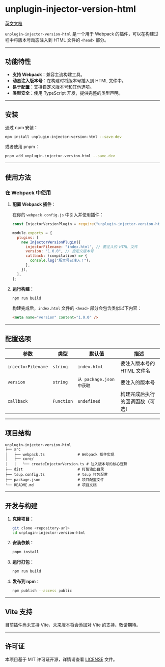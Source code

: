 # unplugin-injector-version-html

[英文文档](./README-en.md)

`unplugin-injector-version-html` 是一个用于 Webpack 的插件，可以在构建过程中将版本号动态注入到 HTML 文件的 `<head>` 部分。

---

## 功能特性

- **支持 Webpack**：兼容主流构建工具。
- **动态注入版本号**：在构建时将版本号插入到 HTML 文件中。
- **易于配置**：支持自定义版本号和其他选项。
- **类型安全**：使用 TypeScript 开发，提供完整的类型声明。

---

## 安装

通过 npm 安装：

```bash
npm install unplugin-injector-version-html --save-dev
```

或者使用 pnpm：

```bash
pnpm add unplugin-injector-version-html --save-dev
```

---

## 使用方法

### 在 Webpack 中使用

1. **配置 Webpack 插件**：

   在你的 `webpack.config.js` 中引入并使用插件：

   ```javascript
   const InjectorVersionPlugin = require("unplugin-injector-version-html/webpack");

   module.exports = {
     plugins: [
       new InjectorVersionPlugin({
         injectorFilename: "index.html", // 要注入的 HTML 文件
         version: "1.0.0", // 自定义版本号
         callback: (compilation) => {
           console.log("版本号已注入！");
         },
       }),
     ],
   };
   ```

2. **运行构建**：

   ```bash
   npm run build
   ```

   构建完成后，`index.html` 文件的 `<head>` 部分会包含类似以下内容：

   ```html
   <meta name="version" content="1.0.0" />
   ```

---

## 配置选项

| 参数               | 类型       | 默认值       | 描述                             |
| ------------------ | ---------- | ------------ | -------------------------------- |
| `injectorFilename` | `string`   | `index.html` | 要注入版本号的 HTML 文件名       |
| `version`          | `string`   | `从 package.json 中获取`      | 要注入的版本号                   |
| `callback`         | `Function` | `undefined`  | 构建完成后执行的回调函数（可选） |

---

## 项目结构

```
unplugin-injector-version-html
├── src
│   ├── webpack.ts               # Webpack 插件实现
│   ├── core/
│   │   └── createInjectorVersion.ts # 注入版本号的核心逻辑
├── dist                         # 打包输出目录
├── tsup.config.ts               # tsup 打包配置
├── package.json                 # 项目配置文件
└── README.md                    # 项目文档
```

---

## 开发与构建

1. **克隆项目**：

   ```bash
   git clone <repository-url>
   cd unplugin-injector-version-html
   ```

2. **安装依赖**：

   ```bash
   pnpm install
   ```

3. **运行打包**：

   ```bash
   npm run build
   ```

4. **发布到 npm**：

   ```bash
   npm publish --access public
   ```

---

## Vite 支持

目前插件尚未支持 Vite，未来版本将会添加对 Vite 的支持，敬请期待。

---

## 许可证

本项目基于 MIT 许可证开源，详情请查看 [LICENSE](./LICENSE) 文件。

